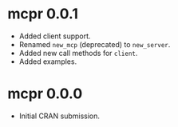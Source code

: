 # mcpr 0.0.1

- Added client support.
- Renamed `new_mcp` (deprecated) to `new_server`.
- Added new call methods for `client`.
- Added examples.

# mcpr 0.0.0

* Initial CRAN submission.
